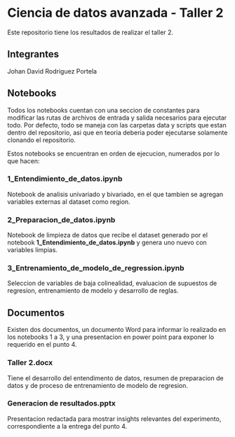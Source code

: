 # Ciencia de datos avanzada - Taller 2
Este repositorio tiene los resultados de realizar el taller 2.

## Integrantes
Johan David Rodriguez Portela

## Notebooks
Todos los notebooks cuentan con una seccion de constantes para modificar las rutas de archivos de entrada y salida necesarios para ejecutar todo. Por defecto, todo se maneja con las carpetas data y scripts que estan dentro del repositorio, asi que en teoria deberia poder ejecutarse solamente clonando el repositorio.

Estos notebooks se encuentran en orden de ejecucion, numerados por lo que hacen:
### 1_Entendimiento_de_datos.ipynb
Notebook de analisis univariado y bivariado, en el que tambien se agregan variables externas al dataset como region.

### 2_Preparacion_de_datos.ipynb
Notebook de limpieza de datos que recibe el dataset generado por el notebook **1_Entendimiento_de_datos.ipynb** y genera uno nuevo con variables limpias.

### 3_Entrenamiento_de_modelo_de_regression.ipynb
Seleccion de variables de baja colinealidad, evaluacion de supuestos de regresion, entrenamiento de modelo y desarrollo de reglas.

## Documentos
Existen dos documentos, un documento Word para informar lo realizado en los notebooks 1 a 3, y una presentacion en power point para exponer lo requerido en el punto 4.

### Taller 2.docx
Tiene el desarrollo del entendimento de datos, resumen de preparacion de datos y de proceso de entrenamiento de modelo de regresion.

### Generacion de resultados.pptx
Presentacion redactada para mostrar insights relevantes del experimento, correspondiente a la entrega del punto 4.


